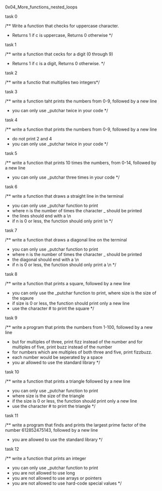 0x04_More_functions_nested_loops

task 0
	
/** Write a function that checks for uppercase character.
* Returns 1 if c is uppercase, Returns 0 otherwise
*/

task 1

/** write a function that cecks for a digit (0 through 9)
* Returns 1 if c is a digit, Returns 0 otherwise.
*/

task 2

/** write a functio that multiplies two integers*/

task 3

/** write a function taht prints the numbers from 0-9, followed by a new line
* you can only use _putchar twice in your code
*/

task 4

/** write a function that prints the numbers from 0-9, followed by a new line
* do not print 2 and 4
* you can only use _putchar twice in your code
*/

task 5

/** write a function that prints 10 times the numbers, from 0-14, followed by a new line
* you can only use _putchar three times in your code
*/

task 6

/** write a function that draws a straight line in the terminal
* you can only use _putchar function to print
* where n is the number of times the character _ should be printed
* the lines should end with a \n
* if n is 0 or less, the function should only print \n
*/

task 7

/** write a function that draws a diagonal line on the terminal
* you can only use _putchar function to print
* where n is the number of times the character _ should be printed
* the diagonal should end with a \n
* if n is 0 or less, the function should only print a \n
*/

task 8

/** write a function that prints a square, followed by a new line
* you can only use the _putchar function to print, where size is the size of the sqaure
* if size is 0 or less, the function should print only a new line
* use the character # to print the square
*/

task 9 

/** write a program that prints the numbers from 1-100, followed by a new line
* but for multiples of three, print fizz instead of the number and for multiples of five, print buzz instead of the number
* for numbers which are multiples of both three and five, print fizzbuzz.
* each number would be seperated by a space
* you ar allowed to use the standard library
*/

task 10

/** write a function that prints a triangle followed by a new line
* you can only use _putchar function to print
* where size is the size of the triangle
* if the size is 0 or less, the function should print only a new line
* use the character # to print the triangle
*/

task 11

/** write a program that finds and prints the largest prime factor of the number 612852475143, followed by a new line
* you are allowed to use the standard library
*/

task 12

/** write a function that prints an integer
* you can only use _putchar function to print
* you are not allowed to use long
* you are not allowed to use arrays or pointers
* you are not allowed to use hard-code special values
*/  
